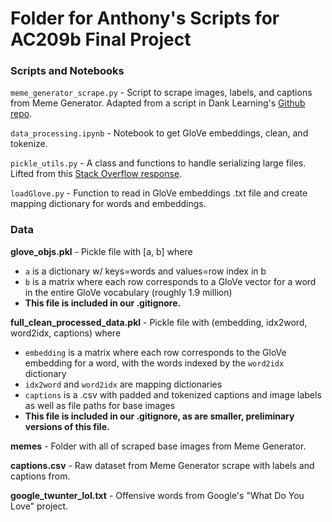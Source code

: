 # Folder for Anthony's Scripts for AC209b Final Project

### Scripts and Notebooks

`meme_generator_scrape.py` - Script to scrape images, labels, and captions from Meme Generator. Adapted from a script in Dank Learning's [Github repo](https://github.com/alpv95/MemeProject).

`data_processing.ipynb` - Notebook to get GloVe embeddings, clean, and tokenize.

`pickle_utils.py` - A class and functions to handle serializing large files. Lifted from this [Stack Overflow response](https://stackoverflow.com/questions/31468117/python-3-can-pickle-handle-byte-objects-larger-than-4gb).

`loadGlove.py` - Function to read in GloVe embeddings .txt file and create mapping dictionary for words and embeddings.

### Data

**glove_objs.pkl** - Pickle file with [a, b] where 
- `a` is a dictionary w/ keys=words and values=row index in b
- `b` is a matrix where each row corresponds to a GloVe vector for a word in the entire GloVe vocabulary (roughly 1.9 million)
- **This file is included in our .gitignore.**

**full_clean_processed_data.pkl** - Pickle file with (embedding, idx2word, word2idx, captions) where
- `embedding` is a matrix where each row corresponds to the GloVe embedding for a word, with the words indexed by the `word2idx` dictionary
- `idx2word` and `word2idx` are mapping dictionaries
- `captions` is a .csv with padded and tokenized captions and image labels as well as file paths for base images
- **This file is included in our .gitignore, as are smaller, preliminary versions of this file.**

**memes** - Folder with all of scraped base images from Meme Generator.

**captions.csv** - Raw dataset from Meme Generator scrape with labels and captions from.

**google_twunter_lol.txt** - Offensive words from Google's "What Do You Love" project.

